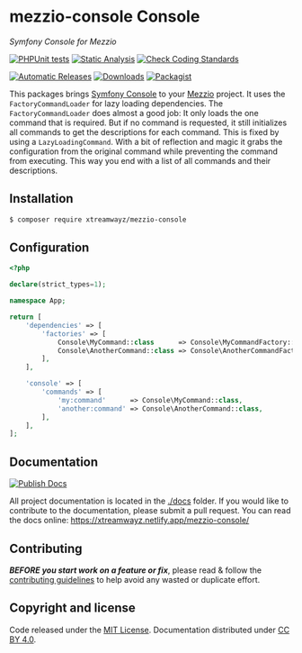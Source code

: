 # mezzio-console Console

_Symfony Console for Mezzio_

[![PHPUnit tests](https://github.com/xtreamwayz/mezzio-console/workflows/PHPUnit%20tests/badge.svg)](https://github.com/xtreamwayz/mezzio-console/actions)
[![Static Analysis](https://github.com/xtreamwayz/mezzio-console/workflows/Static%20Analysis/badge.svg)](https://github.com/xtreamwayz/mezzio-console/actions)
[![Check Coding Standards](https://github.com/xtreamwayz/mezzio-console/workflows/Check%20Coding%20Standards/badge.svg)](https://github.com/xtreamwayz/mezzio-console/actions)

[![Automatic Releases](https://github.com/xtreamwayz/mezzio-console/workflows/Automatic%20Releases/badge.svg)](https://github.com/xtreamwayz/mezzio-console/actions)
[![Downloads](https://img.shields.io/packagist/dt/xtreamwayz/mezzio-console.svg)](https://packagist.org/packages/xtreamwayz/mezzio-console)
[![Packagist](https://img.shields.io/packagist/v/xtreamwayz/mezzio-console.svg)](https://packagist.org/packages/xtreamwayz/mezzio-console)

This packages brings [Symfony Console](https://github.com/symfony/console) to your
[Mezzio](https://github.com/mezzio/mezzio) project. It uses the `FactoryCommandLoader` for lazy loading
dependencies. The `FactoryCommandLoader` does almost a good job: It only loads the one command that is
required. But if no command is requested, it still initializes all commands to get the descriptions for
each command. This is fixed by using a `LazyLoadingCommand`. With a bit of reflection and magic it grabs
the configuration from the original command while preventing the command from executing. This way you end
with a list of all commands and their descriptions.

## Installation

```bash
$ composer require xtreamwayz/mezzio-console
```

## Configuration

```php
<?php

declare(strict_types=1);

namespace App;

return [
    'dependencies' => [
        'factories' => [
            Console\MyCommand::class      => Console\MyCommandFactory::class,
            Console\AnotherCommand::class => Console\AnotherCommandFactory::class,
        ],
    ],

    'console' => [
        'commands' => [
            'my:command'      => Console\MyCommand::class,
            'another:command' => Console\AnotherCommand::class,
        ],
    ],
];
```

## Documentation

[![Publish Docs](https://github.com/xtreamwayz/mezzio-console/workflows/Publish%20Docs/badge.svg)](https://github.com/xtreamwayz/mezzio-console/actions)

All project documentation is located in the [./docs](./docs) folder. If you would like to contribute
to the documentation, please submit a pull request. You can read the docs online:
https://xtreamwayz.netlify.app/mezzio-console/

## Contributing

**_BEFORE you start work on a feature or fix_**, please read & follow the
[contributing guidelines](https://github.com/xtreamwayz/.github/blob/master/CONTRIBUTING.md#contributing)
to help avoid any wasted or duplicate effort.

## Copyright and license

Code released under the [MIT License](https://github.com/xtreamwayz/.github/blob/master/LICENSE.md).
Documentation distributed under [CC BY 4.0](https://creativecommons.org/licenses/by/4.0/).
